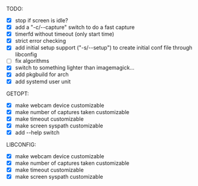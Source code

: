 TODO:  

- [x] stop if screen is idle?  
- [x] add a "-c/--capture" switch to do a fast capture  
- [x] timerfd without timeout (only start time)  
- [x] strict error checking  
- [x] add initial setup support ("-s/--setup") to create initial conf file through libconfig
- [ ] fix algorithms  
- [x] switch to something lighter than imagemagick...
- [x] add pkgbuild for arch
- [x] add systemd user unit

GETOPT:  

- [x] make webcam device customizable  
- [x] make number of captures taken customizable  
- [x] make timeout customizable  
- [x] make screen syspath customizable  
- [x] add --help switch

LIBCONFIG:  

- [x] make webcam device customizable  
- [x] make number of captures taken customizable  
- [x] make timeout customizable  
- [x] make screen syspath customizable  
